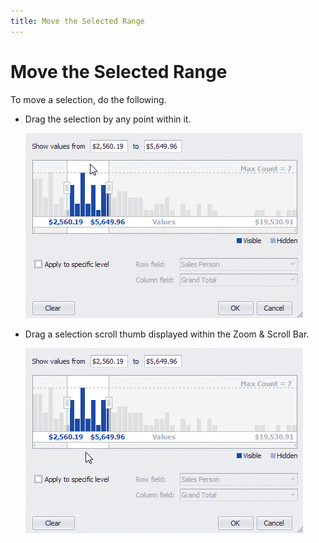 ```yaml
---
title: Move the Selected Range
---
```

# Move the Selected Range
To move a selection, do the following.
* Drag the selection by any point within it.
	
	![EUC_SummaryFilter_MoveSelection_DragSelection](../../../../../images/Img16911.gif)
* Drag a selection scroll thumb displayed within the Zoom &amp; Scroll Bar.
	
	![EUC_SummaryFilter_MoveSelection_DragScrollThumb](../../../../../images/Img16910.gif)